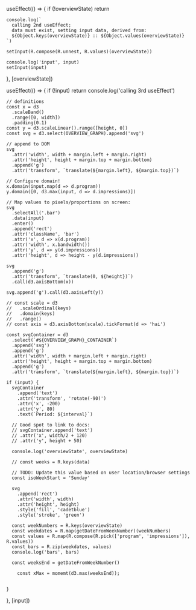 
  useEffect(() => {
    if (!overviewState) return

    console.log(`
      calling 2nd useEffect;
      data must exist, setting input data, derived from:
      ${Object.keys(overviewState)} :: ${Object.values(overviewState)}
    `)

    setInput(R.compose(R.unnest, R.values)(overviewState))

    console.log('input', input)
    setInput(input)
  }, [overviewState])

  useEffect(() => {
    if (!input) return
    console.log('calling 3rd useEffect')

    // definitions
    const x = d3
      .scaleBand()
      .range([0, width])
      .padding(0.1)
    const y = d3.scaleLinear().range([height, 0])
    const svg = d3.select(OVERVIEW_GRAPH).append('svg')

    // append to DOM
    svg
      .attr('width', width + margin.left + margin.right)
      .attr('height', height + margin.top + margin.bottom)
      .append('g')
      .attr('transform', `translate(${margin.left}, ${margin.top})`)

    // Configure domain!
    x.domain(input.map(d => d.program))
    y.domain([0, d3.max(input, d => d.impressions)])

    // Map values to pixels/proportions on screen:
    svg
      .selectAll('.bar')
      .data(input)
      .enter()
      .append('rect')
      .attr('className', 'bar')
      .attr('x', d => x(d.program))
      .attr('width', x.bandwidth())
      .attr('y', d => y(d.impressions))
      .attr('height', d => height - y(d.impressions))

    svg
      .append('g')
      .attr('transform', `translate(0, ${height})`)
      .call(d3.axisBottom(x))

    svg.append('g').call(d3.axisLeft(y))

    // const scale = d3
    //   .scaleOrdinal(keys)
    //   .domain(keys)
    //   .range()
    // const axis = d3.axisBottom(scale).tickFormat(d => 'hai')

    const svgContainer = d3
      .select(`#${OVERVIEW_GRAPH}_CONTAINER`)
      .append('svg')
      .append('g')
      .attr('width', width + margin.left + margin.right)
      .attr('height', height + margin.top + margin.bottom)
      .append('g')
      .attr('transform', `translate(${margin.left}, ${margin.top})`)

    if (input) {
      svgContainer
        .append('text')
        .attr('transform', 'rotate(-90)')
        .attr('x', -200)
        .attr('y', 80)
        .text(`Period: ${interval}`)

      // Good spot to link to docs:
      // svgContainer.append('text')
      // .attr('x', width/2 + 120)
      // .attr('y', height + 50)

      console.log('overviewState', overviewState)

      // const weeks = R.keys(data)

      // TODO: Update this value based on user location/browser settings
      const isoWeekStart = 'Sunday'

      svg
        .append('rect')
        .attr('width', width)
        .attr('height', height)
        .style('fill', 'cadetblue')
        .style('stroke', 'green')

      const weekNumbers = R.keys(overviewState)
      const weekdates = R.map(getDateFromWeekNumber)(weekNumbers)
      const values = R.map(R.compose(R.pick(['program', 'impressions']), R.values))
      const bars = R.zip(weekdates, values)
      console.log('bars', bars)

      const weeksEnd = getDateFromWeekNumber()

        const xMax = momemt(d3.max(weeksEnd));

      
    }
  }, [input])
